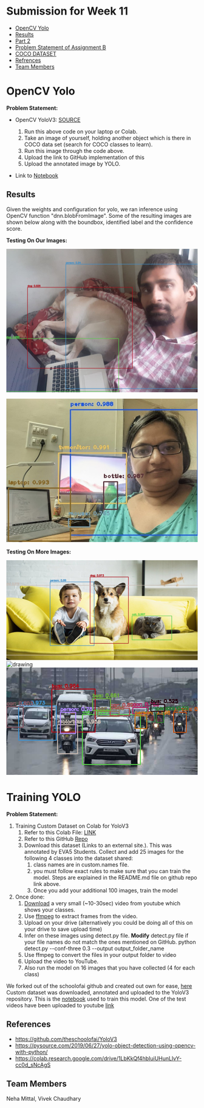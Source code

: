 # Submission for Week 11

- [OpenCV Yolo](##opencv-yolo)
- [Results](#results)
- [Part 2](#part-2)
- [Problem Statement of Assignment B](#problem-statement-of-assignment-b)
- [COCO DATASET](#coco-dataset)
- [Refrences](#references)
- [Team Members](#team-members)



# OpenCV Yolo

**Problem Statement:**

- OpenCV YoloV3: [SOURCE](https://pysource.com/2019/06/27/yolo-object-detection-using-opencv-with-python/)
     1. Run this above code on your laptop or Colab. 
     2. Take an image of yourself, holding another object which is there in COCO data set (search for COCO classes to learn). 
     3. Run this image through the code above. 
     4. Upload the link to GitHub implementation of this
     5. Upload the annotated image by YOLO. 
 
- Link to [Notebook](https://github.com/vivek-a81/EVA6/blob/main/Session11/S11P1.ipynb)


Results
------------
Given the weights and configuration for yolo, we ran inference using OpenCV function "dnn.blobFromImage". Some of the resulting images are shown below along with the boundbox, identified label and the confidence score.

**Testing On Our Images:**
<p float="center">
 <img src="images/out1.png" alt="drawing" width="550">
</p>
<p float="center">
 <img src="images/out_neha.jpg" alt="drawing" width="550">
</p>

**Testing On More Images:**

<p float="center">
 <img src="images/out3.png" alt="drawing">
 <img src="images/out4.png" alt="drawing" width="950">
 <img src="images/out2.png" alt="drawing">
</p>


# Training YOLO
**Problem Statement:**

1. Training Custom Dataset on Colab for YoloV3
     1. Refer to this Colab File:  [LINK](https://colab.research.google.com/drive/1LbKkQf4hbIuiUHunLlvY-cc0d_sNcAgS)
     2. Refer to this GitHub [Repo](https://github.com/theschoolofai/YoloV3)
     3. Download this dataset (Links to an external site.). This was annotated by EVA5 Students. Collect and add 25 images for the following 4 classes into the dataset shared:
           1. class names are in custom.names file. 
           2. you must follow exact rules to make sure that you can train the model. Steps are explained in the README.md file on github repo link above.
           3. Once you add your additional 100 images, train the model         
2. Once done:
      1. [Download](https://www.y2mate.com/en57) a very small (~10-30sec) video from youtube which shows your classes. 
      2. Use [ffmpeg](https://en.wikibooks.org/wiki/FFMPEG_An_Intermediate_Guide/image_sequence) to extract frames from the video. 
      3. Upload on your drive (alternatively you could be doing all of this on your drive to save upload time)
      4. Infer on these images using detect.py file. **Modify** detect.py file if your file names do not match the ones mentioned on GitHub. 
      python detect.py --conf-three 0.3 --output output_folder_name
      5. Use  ffmpeg  to convert the files in your output folder to video
      6. Upload the video to YouTube. 
      7. Also run the model on 16 images that you have collected (4 for each class)

We forked out of the schoolofai github and created out own for ease, [here](https://github.com/MittalNeha/YoloV3)
Custom dataset was downloaded, annotated and uploaded to the YoloV3 repository. This is the [notebook](https://github.com/vivek-a81/EVA6/blob/main/Session11/Training_YOLO.ipynb) used to train this model.
One of the test videos have been uploaded to youtube [link](https://youtu.be/K5zuxPn4BSo)

References
------------------------

* https://github.com/theschoolofai/YoloV3
* https://pysource.com/2019/06/27/yolo-object-detection-using-opencv-with-python/
* https://colab.research.google.com/drive/1LbKkQf4hbIuiUHunLlvY-cc0d_sNcAgS


Team Members
------------------------

Neha Mittal, Vivek Chaudhary
